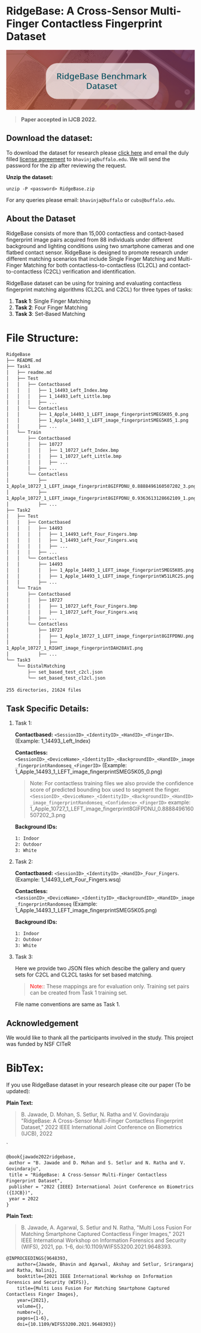# RidgeBase: A Cross-Sensor Multi-Finger Contactless Fingerprint Dataset

![RidgeBase](./images/coverimage.png "RidgeBase")

> **Paper accepted in IJCB 2022.**

## **Download the dataset:**

To download the dataset for research please [click here](https://drive.google.com/drive/folders/13_IOnwBEdBk5DZvxPNa-Tgm9Ssfd5DXT?usp=sharing) and email the duly filled [license agreement](!agreement) to `bhavinja@buffalo.edu`. We will send the password for the zip after reviewing the request. 

**Unzip the dataset:**
```
unzip -P <password> RidgeBase.zip
```

For any queries please email: `bhavinja@buffalo` or `cubs@buffalo.edu`.

## **About the Dataset**

RidgeBase consists of more than 15,000 contactless and contact-based fingerprint image pairs acquired from 88 individuals under different background and lighting conditions using two smartphone cameras and one flatbed contact sensor. RidgeBase is designed to promote research under different matching scenarios that include Single Finger Matching and Multi-Finger Matching for both contactless-to-contactless (CL2CL) and contact-to-contactless (C2CL) verification and identification. 

RidgeBase dataset can be using for training and evaluating contactless fingerprint matching algorithms (CL2CL and C2CL) for three types of tasks:

1. **Task 1**: Single Finger Matching
2. **Task 2**: Four Finger Matching
3. **Task 3**: Set-Based Matching

# File Structure:

```
RidgeBase
├── README.md
├── Task1
│   ├── readme.md
│   ├── Test
│   │   ├── Contactbased
│   │   │   ├── 1_14493_Left_Index.bmp
│   │   │   ├── 1_14493_Left_Little.bmp
│   │   │   ├── ...
│   │   └── Contactless
│   │       ├── 1_Apple_14493_1_LEFT_image_fingerprintSMEG5K05_0.png
│   │       ├── 1_Apple_14493_1_LEFT_image_fingerprintSMEG5K05_1.png
│   │       ├── ...
│   └── Train
│       ├── Contactbased
│       │   ├── 10727
│       │   │   ├── 1_10727_Left_Index.bmp
│       │   │   ├── 1_10727_Left_Little.bmp
│       │   │   ├── ...
│       │   ├── ...
│       └── Contactless
│           ├── 1_Apple_10727_1_LEFT_image_fingerprint8GIFPDNU_0.8888496160507202_3.png
│           ├── 1_Apple_10727_1_LEFT_image_fingerprint8GIFPDNU_0.9363613128662109_1.png
│           ├── ...
├── Task2
│   ├── Test
│   │   ├── Contactbased
│   │   │   ├── 14493
│   │   │   │   ├── 1_14493_Left_Four_Fingers.bmp
│   │   │   │   ├── 1_14493_Left_Four_Fingers.wsq
│   │   │   │   ├── ...
│   │   │   ├── ...
│   │   └── Contactless
│   │       ├── 14493
│   │       │   ├── 1_Apple_14493_1_LEFT_image_fingerprintSMEG5K05.png
│   │       │   ├── 1_Apple_14493_1_LEFT_image_fingerprintW51LRC2S.png
│   │       ├── ...   
│   └── Train
│       ├── Contactbased
│       │   ├── 10727
│       │   │   ├── 1_10727_Left_Four_Fingers.bmp
│       │   │   ├── 1_10727_Left_Four_Fingers.wsq
│       │   ├── ...   
│       └── Contactless
│           ├── 10727
│           │   ├── 1_Apple_10727_1_LEFT_image_fingerprint8GIFPDNU.png
│           │   ├── 1_Apple_10727_1_RIGHT_image_fingerprintDAH28AVI.png
│           ├── ... 
└── Task3
    └── DistalMatching
        ├── set_based_test_c2cl.json
        └── set_based_test_cl2cl.json

255 directories, 21624 files

```

## Task Specific Details:
1. Task 1:

    **Contactbased:** `<SessionID>_<IdentityID>_<HandID>_<FingerID>`. 
    (Example: 1_14493_Left_Index)
    
    **Contactless:**
    `<SessionID>_<DeviceName>_<IdentityID>_<BackgroundID>_<HandID>_image_fingerprintRandomseq_<FingerID>`
    (Example: 1_Apple_14493_1_LEFT_image_fingerprintSMEG5K05_0.png)
    > Note: For contactless training files we also provide the confidence score of predicted bounding box used to segment the finger. 
    `<SessionID>_<DeviceName>_<IdentityID>_<BackgroundID>_<HandID>_image_fingerprintRandomseq_<Confidence>_<FingerID>`
    example: 1_Apple_10727_1_LEFT_image_fingerprint8GIFPDNU_0.8888496160507202_3.png

    **Background IDs:**    
    ```
    1: Indoor
    2: Outdoor
    3: White
    ```

2. Task 2:

    **Contactbased:** `<SessionID>_<IdentityID>_<HandID>_Four_Fingers`. 
    (Example: 1_14493_Left_Four_Fingers.wsq)
    
    **Contactless:**
    `<SessionID>_<DeviceName>_<IdentityID>_<BackgroundID>_<HandID>_image_fingerprintRandomseq`
    (Example: 1_Apple_14493_1_LEFT_image_fingerprintSMEG5K05.png)

    **Background IDs:**    
    ```
    1: Indoor
    2: Outdoor
    3: White
    ```
3. Task 3:

   Here we provide two JSON files which descibe the gallery and query sets for C2CL and CL2CL tasks for set based matching. 
   > <span style="color:red">Note:</span>: These mappings are for evaluation only. Training set pairs can be created from Task 1 training set. 

   File name conventions are same as Task 1. 

## Acknowledgement

We would like to thank all the participants involved in the study. This project was funded by NSF CITeR 

# BibTex:

If you use RidgeBase dataset in your research please cite our paper (To be updated):

**Plain Text:**

> B. Jawade, D. Mohan, S. Setlur, N. Ratha and V. Govindaraju "RidgeBase: A Cross-Sensor Multi-Finger Contactless Fingerprint Dataset," 2022 IEEE International Joint Conference on Biometrics (IJCB), 2022

`
```
@book{jawade2022ridgebase,
 author = "B. Jawade and D. Mohan and S. Setlur and N. Ratha and V. Govindaraju",
 title = "RidgeBase: A Cross-Sensor Multi-Finger Contactless Fingerprint Dataset",
 publisher = "2022 {IEEE} International Joint Conference on Biometrics ({IJCB})",
 year = 2022
}
```

**Plain Text:**

> B. Jawade, A. Agarwal, S. Setlur and N. Ratha, "Multi Loss Fusion For Matching Smartphone Captured Contactless Finger Images," 2021 IEEE International Workshop on Information Forensics and Security (WIFS), 2021, pp. 1-6, doi:10.1109/WIFS53200.2021.9648393.

```
@INPROCEEDINGS{9648393, 
    author={Jawade, Bhavin and Agarwal, Akshay and Setlur, Srirangaraj and Ratha, Nalini},  
    booktitle={2021 IEEE International Workshop on Information Forensics and Security (WIFS)},   
    title={Multi Loss Fusion For Matching Smartphone Captured Contactless Finger Images},   
    year={2021},  
    volume={},  
    number={},  
    pages={1-6},  
    doi={10.1109/WIFS53200.2021.9648393}}
```
